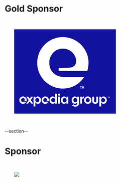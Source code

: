 <!-- Gold Level Sponsor, leave in until 2020-06-25 -->

# Gold Sponsor

<img src="images/expedia.png" style="border:none; box-shadow:none; margin: 30px; background:white"/>

--section--

<!-- Sponsor for this event, change as needed -->

# Sponsor

<img src="images/peak6.png" style="border:none; box-shadow:none; margin: 30px; background:white"/>

